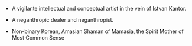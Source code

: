 - A vigilante intellectual and conceptual artist in the vein of Istvan Kantor.

- A neganthropic dealer and neganthropist.

- Non-binary Korean, Amasian Shaman of Mamasia, the Spirit Mother of Most Common Sense
